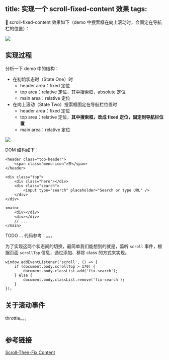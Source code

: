title: 实现一个 scroll-fixed-content 效果
tags:
---
🍉 scroll-fixed-content 效果如下（demo 中搜索框在向上滚动时，会固定在导航栏的位置）：

![](http://7vikhl.com1.z0.glb.clouddn.com/scroll-fixed-content.gif)

<!-- more -->

## 实现过程
分析一下 demo 中的结构：
- 在初始状态时（State One）时
	- header area：fixed 定位
	- top area：relative 定位，其中搜索框，absolute 定位
	- main area：relative 定位
- 在向上滚动（State Two）搜索框固定在导航栏位置时
	- header area：fixed 定位
	- top area：relative 定位，**其中搜索框，改成 fixed 定位，固定到导航栏位置**
	- main area：relative 定位

![](http://7vikhl.com1.z0.glb.clouddn.com/4E1CE12F-B7FF-47F1-8F4D-984EDA1DDE0A.png)

DOM 结构如下：
```
<header class="top-header">
    <span class="menu-icon">☰</span>
</header>

<div class="top">
    <div class="hero"></div>
    <div class="search">
        <input type="search" placeholder="Search or type URL" />
    </div>
</div>

<main>
    <div></div>
    <div></div>
    // ...
</main>
```
TODO ... 代码参考：。。。

为了实现这两个状态间的切换，最简单我们能想到的就是，监听 `scroll` 事件，根据页面 `scrollTop` 信息，通过添加、移除 class 的方式来实现。
```
window.addEventListener('scroll', () => {
    if (document.body.scrollTop > 170) {
        document.body.classList.add('fix-search');
    } else {
        document.body.classList.remove('fix-search');
    }
});
```


## 关于滚动事件

throttle。。。
```
```

## 参考链接
[Scroll-Then-Fix Content](https://css-tricks.com/scroll-fix-content/)
[]()